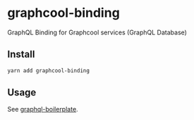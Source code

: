 # graphcool-binding

GraphQL Binding for Graphcool services (GraphQL Database)

## Install

```sh
yarn add graphcool-binding
```

## Usage

See [graphql-boilerplate](https://github.com/graphcool/graphql-boilerplate).
